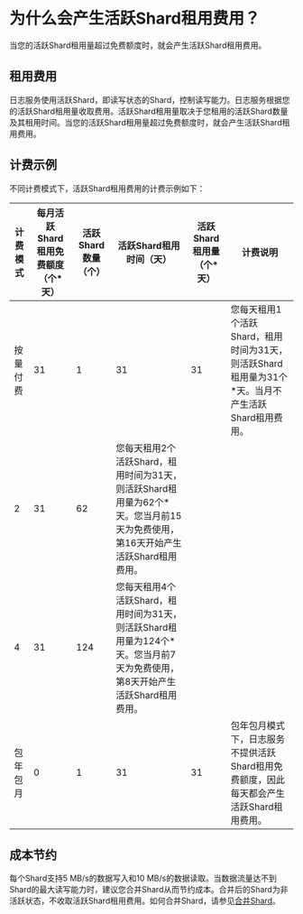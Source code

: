 # 为什么会产生活跃Shard租用费用？

当您的活跃Shard租用量超过免费额度时，就会产生活跃Shard租用费用。

## 租用费用

日志服务使用活跃Shard，即读写状态的Shard，控制读写能力。日志服务根据您的活跃Shard租用量收取费用。活跃Shard租用量取决于您租用的活跃Shard数量及其租用时间。当您的活跃Shard租用量超过免费额度时，就会产生活跃Shard租用费用。

## 计费示例

不同计费模式下，活跃Shard租用费用的计费示例如下：

|计费模式|每月活跃Shard租用免费额度（个\*天）|活跃Shard数量（个）|活跃Shard租用时间（天）|活跃Shard租用量（个\*天）|计费说明|
|----|---------------------|------------|--------------|----------------|----|
|按量付费|31|1|31|31|您每天租用1个活跃Shard，租用时间为31天，则活跃Shard租用量为31个\*天。当月不产生活跃Shard租用费用。|
|2|31|62|您每天租用2个活跃Shard，租用时间为31天，则活跃Shard租用量为62个\*天。您当月前15天为免费使用，第16天开始产生活跃Shard租用费用。|
|4|31|124|您每天租用4个活跃Shard，租用时间为31天，则活跃Shard租用量为124个\*天。您当月前7天为免费使用，第8天开始产生活跃Shard租用费用。|
|包年包月|0|1|31|31|包年包月模式下，日志服务不提供活跃Shard租用免费额度，因此每天都会产生活跃Shard租用费用。|

## 成本节约

每个Shard支持5 MB/s的数据写入和10 MB/s的数据读取。当数据流量达不到Shard的最大读写能力时，建议您合并Shard从而节约成本。合并后的Shard为非活跃状态，不收取活跃Shard租用费用。如何合并Shard，请参见[合并Shard](/intl.zh-CN/准备工作/管理Shard.md)。

